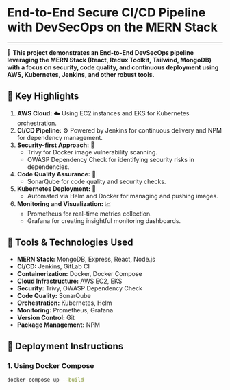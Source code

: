 # End-to-End Secure CI/CD Pipeline with DevSecOps on the MERN Stack
---

🚀 **This project demonstrates an End-to-End DevSecOps pipeline leveraging the MERN Stack (React, Redux Toolkit, Tailwind, MongoDB) with a focus on security, code quality, and continuous deployment using AWS, Kubernetes, Jenkins, and other robust tools.**

## 

## 🌟 Key Highlights

1. **AWS Cloud:** ☁️ Using EC2 instances and EKS for Kubernetes orchestration.
2. **CI/CD Pipeline:** ⚙️ Powered by Jenkins for continuous delivery and NPM for dependency management.
3. **Security-first Approach:** 🔐
   - Trivy for Docker image vulnerability scanning.
   - OWASP Dependency Check for identifying security risks in dependencies.
4. **Code Quality Assurance:** 🧪
   - SonarQube for code quality and security checks.
5. **Kubernetes Deployment:** 🚢
   - Automated via Helm and Docker for managing and pushing images.
6. **Monitoring and Visualization:** 📈
   - Prometheus for real-time metrics collection.
   - Grafana for creating insightful monitoring dashboards.

## 🔧 Tools & Technologies Used

- **MERN Stack:** MongoDB, Express, React, Node.js
- **CI/CD:** Jenkins, GitLab CI
- **Containerization:** Docker, Docker Compose
- **Cloud Infrastructure:** AWS EC2, EKS
- **Security:** Trivy, OWASP Dependency Check
- **Code Quality:** SonarQube
- **Orchestration:** Kubernetes, Helm
- **Monitoring:** Prometheus, Grafana
- **Version Control:** Git
- **Package Management:** NPM

## 🚀 Deployment Instructions

### 1. Using Docker Compose
```bash
docker-compose up --build
